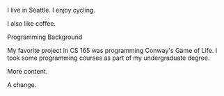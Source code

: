 I live in Seattle. I enjoy cycling. 

I also like coffee.

Programming Background

My favorite project in CS 165 was programming Conway's Game of Life.
I took some programming courses as part of my undergraduate degree.

More content.

A change.
